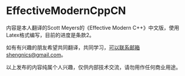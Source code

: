 # EffectiveModernCppCN

内容是本人翻译的Scott Meyers的《Effective Modern C++》中文版，使用Latex格式编写，目前的进度是条款2。

如有有兴趣的朋友希望共同翻译，共同学习，可以联系邮箱shengnics@gmail.com。

以上发布的内容纯属个人兴趣，仅供内部技术交流，请勿用作任何商业用途。
